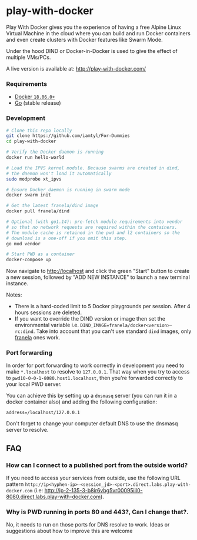 # play-with-docker

Play With Docker gives you the experience of having a free Alpine Linux Virtual Machine in the cloud
where you can build and run Docker containers and even create clusters with Docker features like Swarm Mode.

Under the hood DIND or Docker-in-Docker is used to give the effect of multiple VMs/PCs.

A live version is available at: http://play-with-docker.com/

### Requirements

* [Docker `18.06.0+`](https://docs.docker.com/install/)
* [Go](https://golang.org/dl/) (stable release)

### Development

```bash
# Clone this repo locally
git clone https://github.com/iamtyl/For-Dummies
cd play-with-docker

# Verify the Docker daemon is running
docker run hello-world

# Load the IPVS kernel module. Because swarms are created in dind,
# the daemon won't load it automatically
sudo modprobe xt_ipvs

# Ensure Docker daemon is running in swarm mode
docker swarm init

# Get the latest franela/dind image
docker pull franela/dind

# Optional (with go1.14): pre-fetch module requirements into vendor
# so that no network requests are required within the containers.
# The module cache is retained in the pwd and l2 containers so the
# download is a one-off if you omit this step.
go mod vendor

# Start PWD as a container
docker-compose up
```

Now navigate to [http://localhost](http://localhost) and click the green "Start" button
to create a new session, followed by "ADD NEW INSTANCE" to launch a new terminal instance.

Notes:

* There is a hard-coded limit to 5 Docker playgrounds per session. After 4 hours sessions are deleted.
* If you want to override the DIND version or image then set the environmental variable i.e.
  `DIND_IMAGE=franela/docker<version>-rc:dind`. Take into account that you can't use standard `dind` images, only [franela](https://hub.docker.com/r/franela/) ones work.

### Port forwarding

In order for port forwarding to work correctly in development you need to make `*.localhost` to resolve to `127.0.0.1`. That way when you try to access to `pwd10-0-0-1-8080.host1.localhost`, then you're forwarded correctly to your local PWD server.

You can achieve this by setting up a `dnsmasq` server (you can run it in a docker container also) and adding the following configuration:

```
address=/localhost/127.0.0.1
```

Don't forget to change your computer default DNS to use the dnsmasq server to resolve.

## FAQ

### How can I connect to a published port from the outside world?


If you need to access your services from outside, use the following URL pattern `http://ip<hyphen-ip>-<session_jd>-<port>.direct.labs.play-with-docker.com` (i.e: http://ip-2-135-3-b8ir6vbg5vr00095iil0-8080.direct.labs.play-with-docker.com).

### Why is PWD running in ports 80 and 443?, Can I change that?.

No, it needs to run on those ports for DNS resolve to work. Ideas or suggestions about how to improve this
are welcome
